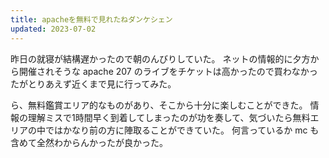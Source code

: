 ```yaml
---
title: apacheを無料で見れたねダンケシェン
updated: 2023-07-02
---
```


昨日の就寝が結構遅かったので朝のんびりしていた。
ネットの情報的に夕方から開催されそうな apache 207 のライブをチケットは高かったので買わなかったがとりあえず近くまで見に行ってみた。

ら、無料鑑賞エリア的なものがあり、そこから十分に楽しむことができた。
情報の理解ミスで1時間早く到着してしまったのが功を奏して、気づいたら無料エリアの中ではかなり前の方に陣取ることができていた。
何言っているか mc も含めて全然わからんかったが良かった。
